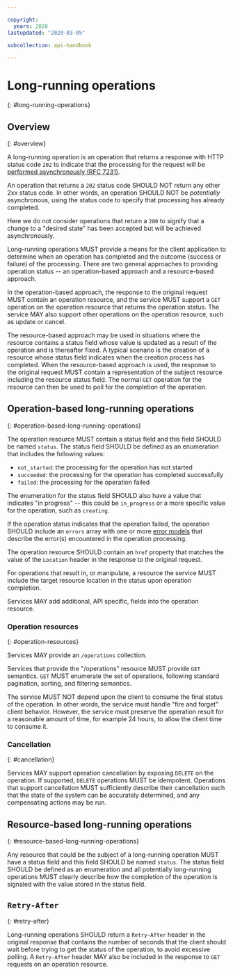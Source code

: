 ```yaml
---

copyright:
  years: 2020
lastupdated: "2020-03-05"

subcollection: api-handbook

---
```


# Long-running operations
{: #long-running-operations}

## Overview
{: #overview}

A long-running operation is an operation that returns a response with HTTP status code `202` to
indicate that the processing for the request will be [performed asynchronously (RFC
7231)][rfc-7231].

An operation that returns a `202` status code SHOULD NOT return any other 2xx status code. In other
words, an operation SHOULD NOT be _potentially_ asynchronous, using the status code to specify that
processing has already completed.

Here we do not consider operations that return a `200` to signify that a change to a "desired state"
has been accepted but will be achieved asynchronously.

Long-running operations MUST provide a means for the client application to determine when an
operation has completed and the outcome (success or failure) of the processing. There are two
general approaches to providing operation status -- an operation-based approach and a resource-based
approach.

In the operation-based approach, the response to the original request MUST contain an operation
resource, and the service MUST support a `GET` operation on the operation resource that returns the
operation status. The service MAY also support other operations on the operation resource, such as
update or cancel.

The resource-based approach may be used in situations where the resource contains a status field
whose value is updated as a result of the operation and is thereafter fixed. A typical scenario is
the creation of a resource whose status field indicates when the creation process has completed.
When the resource-based approach is used, the response to the original request MUST contain a
representation of the subject resource including the resource status field. The normal `GET`
operation for the resource can then be used to poll for the completion of the operation.

## Operation-based long-running operations
{: #operation-based-long-running-operations}

The operation resource MUST contain a status field and this field SHOULD be named `status`. The
status field SHOULD be defined as an enumeration that includes the following values:

*  `not_started`: the processing for the operation has not started
*  `succeeded`: the processing for the operation has completed successfully
*  `failed`: the processing for the operation failed

The enumeration for the status field SHOULD also have a value that indicates "in progress" -- this
could be `in_progress` or a more specific value for the operation, such as `creating`.

If the operation status indicates that the operation failed, the operation SHOULD include an
`errors` array with one or more [error
models](/docs/api-handbook?topic=api-handbook-errors#error-model) that describe the error(s)
encountered in the operation processing.

The operation resource SHOULD contain an `href` property that matches the value of the `Location`
header in the response to the original request.

For operations that result in, or manipulate, a resource the service MUST include the target
resource location in the status upon operation completion.

Services MAY add additional, API specific, fields into the operation resource.

### Operation resources
{: #operation-resources}

Services MAY provide an `/operations` collection.

Services that provide the "/operations" resource MUST provide `GET` semantics. `GET` MUST enumerate
the set of operations, following standard pagination, sorting, and filtering semantics.

The service MUST NOT depend upon the client to consume the final status of the operation. In other
words, the service must handle "fire and forget" client behavior. However, the service must preserve
the operation result for a reasonable amount of time, for example 24 hours, to allow the client time
to consume it.

### Cancellation
{: #cancellation}

Services MAY support operation cancellation by exposing `DELETE` on the operation. If supported,
`DELETE` operations MUST be idempotent. Operations that support cancellation MUST sufficiently
describe their cancellation such that the state of the system can be accurately determined, and any
compensating actions may be run.

## Resource-based long-running operations
{: #resource-based-long-running-operations}

Any resource that could be the subject of a long-running operation MUST have a status field and this
field SHOULD be named `status`. The status field SHOULD be defined as an enumeration and all
potentially long-running operations MUST clearly describe how the completion of the operation is
signaled with the value stored in the status field.

## `Retry-After`
{: #retry-after}

Long-running operations SHOULD return a `Retry-After` header in the original response that contains
the number of seconds that the client should wait before trying to get the status of the operation,
to avoid excessive polling. A `Retry-After` header MAY also be included in the response to `GET`
requests on an operation resource.

[rfc-7231]: https://datatracker.ietf.org/doc/html/rfc7231#section-6.3.3
